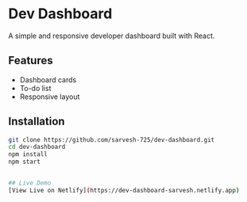 # Dev Dashboard

A simple and responsive developer dashboard built with React.

## Features

- Dashboard cards
- To-do list
- Responsive layout

## Installation

```bash
git clone https://github.com/sarvesh-725/dev-dashboard.git
cd dev-dashboard
npm install
npm start


## Live Demo
[View Live on Netlify](https://dev-dashboard-sarvesh.netlify.app)

